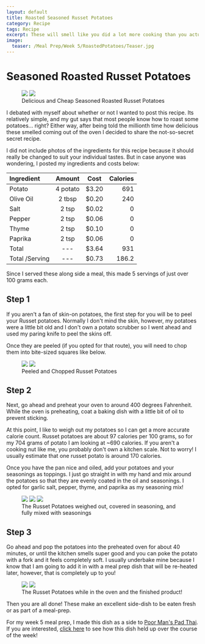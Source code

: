 ```yaml
---
layout: default
title: Roasted Seasoned Russet Potatoes
category: Recipe
tags: Recipe
excerpt: These will smell like you did a lot more cooking than you actually did.
image:
  teaser: /Meal Prep/Week 5/RoastedPotatoes/Teaser.jpg
---
```


# Seasoned Roasted Russet Potatoes

<figure class="half">
	<img src="{{ site.url }}/images/Meal Prep/Week 5/RoastedPotatoes/Roasted Potatoes (closer better).jpg">
	<img src="{{ site.url }}/images/Meal Prep/Week 5/RoastedPotatoes/Webp.net-resizeimage (24).jpg">
	<figcaption> Delicious and Cheap Seasoned Roasted Russet Potatoes </figcaption>
</figure>

I debated with myself about whether or not I wanted to post this recipe. Its relatively simple, and my gut says that most people know how to roast some potatoes... right? Either way, after being told the millionth time how delicious these smelled coming out of the oven I decided to share the not-so-secret secret recipe. 

I did not include photos of the ingredients for this recipe because it should really be changed to suit your individual tastes. But in case anyone was wondering, I posted my ingredients and costs below:

**Ingredient** | **Amount** | **Cost** |   **Calories**
|:------------- |:-------------:| :-----:|   -----:|
Potato	|	4	potato	|	 $3.20 	|	691
Olive Oil	|	2	tbsp	|	 $0.20 	|	240
Salt	|	2	tsp	|	 $0.02 	|	0
Pepper	|	2	tsp	|	 $0.06 	|	0
Thyme	|	2	tsp	|	 $0.10 	|	0
Paprika	|	2	tsp	|	 $0.06 	|	0
Total	|	---		|	 $3.64 	|	931
Total /Serving	|	---		|	 $0.73 	|	186.2

Since I served these along side a meal, this made 5 servings of just over 100 grams each. 

<h2> Step 1 </h2>

If you aren't a fan of skin-on potatoes, the first step for you will be to peel your Russet potatoes. Normally I don't mind the skin, however, my potatoes were a little bit old and I don't own a potato scrubber so I went ahead and used my paring knife to peel the skins off. 

Once they are peeled (if you opted for that route), you will need to chop them into bite-sized squares like below. 

<figure class="half">
	<img src="{{ site.url }}/images/Meal Prep/Week 5/RoastedPotatoes/Peeled (verticle).jpg">
	<img src="{{ site.url }}/images/Meal Prep/Week 5/RoastedPotatoes/Chopped (verticle).jpg">
	<figcaption> Peeled and Chopped Russet Potatoes </figcaption>
</figure>

<h2> Step 2 </h2>

Next, go ahead and preheat your oven to around 400 degrees Fahrenheit. While the oven is preheating, coat a baking dish with a little bit of oil to prevent sticking. 

At this point, I like to weigh out my potatoes so I can get a more accurate calorie count. Russet potatoes are about 97 calories per 100 grams, so for my 704 grams of potato I am looking at ~690 calories. If you aren't a cooking nut like me, you probably don't own a kitchen scale. Not to worry! I usually estimate that one russet potato is around 170 calories. 

Once you have the pan nice and oiled, add your potatoes and your seasonings as toppings. I just go straight in with my hand and mix around the potatoes so that they are evenly coated in the oil and seasonings. I opted for garlic salt, pepper, thyme, and paprika as my seasoning mix!

<figure class="third">
	<img src="{{ site.url }}/images/Meal Prep/Week 5/RoastedPotatoes/Weighed.jpg">
	<img src="{{ site.url }}/images/Meal Prep/Week 5/RoastedPotatoes/Unbaked Unmixed FLIPPED.jpg">
	<img src="{{ site.url }}/images/Meal Prep/Week 5/RoastedPotatoes/Unbaked FLIPPED.jpg">
	<figcaption> The Russet Potatoes weighed out, covered in seasoning, and fully mixed with seasonings </figcaption>
</figure>

<h2> Step 3 </h2>

Go ahead and pop the potatoes into the preheated oven for about 40 minutes, or until the kitchen smells super good and you can poke the potato with a fork and it feels completely soft. I usually underbake mine because I know that I am going to add it in with a meal prep dish that will be re-heated later, however, that is completely up to you!

<figure class="half">
	<img src="{{ site.url }}/images/Meal Prep/Week 5/RoastedPotatoes/Roasted Potatoes in Oven.jpg">
	<img src="{{ site.url }}/images/Meal Prep/Week 5/RoastedPotatoes/Webp.net-resizeimage (24).jpg">
	<figcaption> The Russet Potatoes while in the oven and the finished product! </figcaption>
</figure>

Then you are all done! These make an excellent side-dish to be eaten fresh or as part of a meal-prep. 

For my week 5 meal prep, I made this dish as a side to [Poor Man's Pad Thai](http://underwriteyourlife.com/recipe/PoorManPadThai/). If you are interested, [click here](http://underwriteyourlife.com/comingsoon/) to see how this dish held up over the course of the week! 
